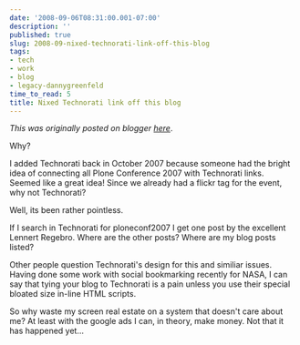 ```yaml
---
date: '2008-09-06T08:31:00.001-07:00'
description: ''
published: true
slug: 2008-09-nixed-technorati-link-off-this-blog
tags:
- tech
- work
- blog
- legacy-dannygreenfeld
time_to_read: 5
title: Nixed Technorati link off this blog
---
```


*This was originally posted on blogger [here](https://dannygreenfeld.blogspot.com/2008/09/nixed-technorati-link-off-this-blog.html)*.

Why?

I added Technorati back in October 2007 because someone had the bright idea of connecting all Plone Conference 2007 with Technorati links.  Seemed like a great idea!  Since we already had a flickr tag for the event, why not Technorati?

Well, its been rather pointless.

If I search in Technorati for ploneconf2007 I get one post by the excellent Lennert Regebro.  Where are the other posts?  Where are my blog posts listed?

Other people question Technorati's design for this and similiar issues.  Having done some work with social bookmarking recently for NASA, I can say that tying your blog to Technorati is a pain unless you use their special bloated size in-line HTML scripts.

So why waste my screen real estate on a system that doesn't care about me?  At least with the google ads I can, in theory, make money.  Not that it has happened yet...